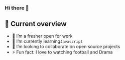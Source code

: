 ### Hi there 👋
## :eyes: Current overview
- 🔭 I’m a fresher open for work
- 🌱 I’m currently learning`Javascript` 
- 👯 I’m looking to collaborate on open source projects
- ⚡ Fun fact: I love to watching football and Drama 
<!--
**greeenOrange/greeenOrange** is a ✨ _special_ ✨ repository because its `README.md` (this file) appears on your GitHub profile.
## :mailbox: Connect with me

Here are some ideas to get you started:

- 🔭 I’m currently working on ...
- 🌱 I’m currently learning ...
- 👯 I’m looking to collaborate on ...
- 🤔 I’m looking for help with ...
- 💬 Ask me about ...
- 📫 How to reach me: ...
- 😄 Pronouns: ...
- ⚡ Fun fact: ...
-->
